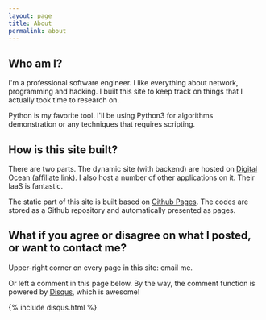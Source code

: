 ```yaml
---
layout: page
title: About
permalink: about
---
```


## Who am I?
I'm a professional software engineer. I like everything about network, programming and hacking. I built this site to keep track on things that I actually took time to research on. 

Python is my favorite tool. I'll be using Python3 for algorithms demonstration or any techniques that requires scripting.

## How is this site built?
There are two parts. The dynamic site (with backend) are hosted on [Digital Ocean (affiliate link)](https://m.do.co/c/53921fec6121). I also host a number of other applications on it. Their IaaS is fantastic.

The static part of this site is built based on [Github Pages](https://pages.github.com/). The codes are stored as a Github repository and automatically presented as pages.

## What if you agree or disagree on what I posted, or want to contact me?
Upper-right corner on every page in this site: email me.

Or left a comment in this page below. By the way, the comment function is powered by [Disqus](https://disqus.com/), which is awesome!

{% include disqus.html %}
